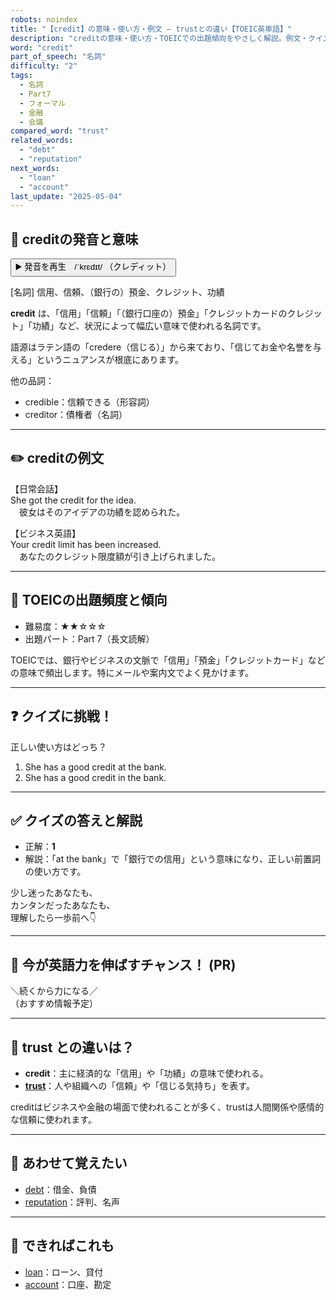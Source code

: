 ```yaml
---
robots: noindex
title: "【credit】の意味・使い方・例文 ― trustとの違い【TOEIC英単語】"
description: "creditの意味・使い方・TOEICでの出題傾向をやさしく解説。例文・クイズ付きでtrustとの違いもわかりやすく学べます。"
word: "credit"
part_of_speech: "名詞"
difficulty: "2"
tags:
  - 名詞
  - Part7
  - フォーマル
  - 金融
  - 会議
compared_word: "trust"
related_words:
  - "debt"
  - "reputation"
next_words:
  - "loan"
  - "account"
last_update: "2025-05-04"
---
```


## 🔰 creditの発音と意味

<button class="play-audio" onclick="playTTS('credit')">
  <span class="play-audio-main">
    ▶️ 発音を再生　/ˈkrɛdɪt/
  </span>
  <span class="play-audio-sub">
    （クレディット）
  </span>
</button>

[名詞] 信用、信頼、（銀行の）預金、クレジット、功績

**credit** は、「信用」「信頼」「（銀行口座の）預金」「クレジットカードのクレジット」「功績」など、状況によって幅広い意味で使われる名詞です。

語源はラテン語の「credere（信じる）」から来ており、「信じてお金や名誉を与える」というニュアンスが根底にあります。

他の品詞：  
- credible：信頼できる（形容詞）
- creditor：債権者（名詞）

---

## ✏️ creditの例文

【日常会話】  
She got the credit for the idea.  
　彼女はそのアイデアの功績を認められた。

【ビジネス英語】  
Your credit limit has been increased.  
　あなたのクレジット限度額が引き上げられました。

---

## 🎯 TOEICの出題頻度と傾向

- 難易度：★★☆☆☆
- 出題パート：Part 7（長文読解）

TOEICでは、銀行やビジネスの文脈で「信用」「預金」「クレジットカード」などの意味で頻出します。特にメールや案内文でよく見かけます。

---

## ❓ クイズに挑戦！

正しい使い方はどっち？

1. She has a good credit at the bank.  
2. She has a good credit in the bank.

---

## ✅ クイズの答えと解説

- 正解：**1**
- 解説：「at the bank」で「銀行での信用」という意味になり、正しい前置詞の使い方です。

少し迷ったあなたも、  
カンタンだったあなたも、  
理解したら一歩前へ👇️

---

## 🚀 今が英語力を伸ばすチャンス！ (PR)

<div class="info-center">
＼続くから力になる／<br>  
（おすすめ情報予定）
</div>

---

## 🤔  trust との違いは？

- **credit**：主に経済的な「信用」や「功績」の意味で使われる。
- **[trust](/word/trust/)**：人や組織への「信頼」や「信じる気持ち」を表す。

creditはビジネスや金融の場面で使われることが多く、trustは人間関係や感情的な信頼に使われます。

---

## 🧩 あわせて覚えたい

- [debt](/word/debt/)：借金、負債
- [reputation](/word/reputation/)：評判、名声

---

## 📖 できればこれも

- [loan](/word/loan/)：ローン、貸付
- [account](/word/account/)：口座、勘定
<!-- cvid: aid40_bid33 -->
